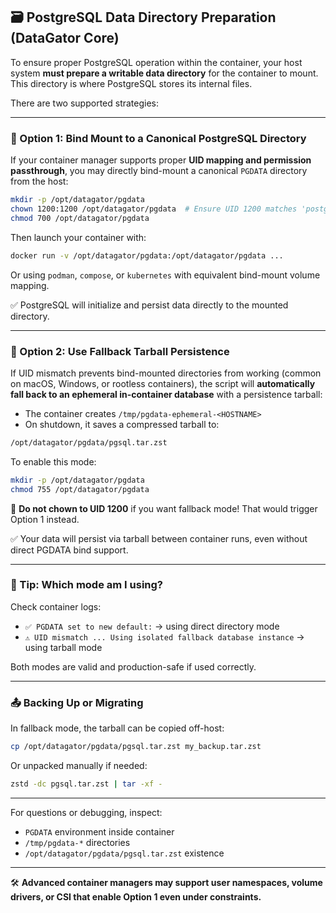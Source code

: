 ## 🗃️ PostgreSQL Data Directory Preparation (DataGator Core)

To ensure proper PostgreSQL operation within the container, your host system **must prepare a writable data directory** for the container to mount. This directory is where PostgreSQL stores its internal files.

There are two supported strategies:

---

### 🔧 Option 1: Bind Mount to a Canonical PostgreSQL Directory

If your container manager supports proper **UID mapping and permission passthrough**, you may directly bind-mount a canonical `PGDATA` directory from the host:

```bash
mkdir -p /opt/datagator/pgdata
chown 1200:1200 /opt/datagator/pgdata  # Ensure UID 1200 matches 'postgres' inside the container
chmod 700 /opt/datagator/pgdata
```

Then launch your container with:

```bash
docker run -v /opt/datagator/pgdata:/opt/datagator/pgdata ...
```

Or using `podman`, `compose`, or `kubernetes` with equivalent bind-mount volume mapping.

✅ PostgreSQL will initialize and persist data directly to the mounted directory.

---

### 🧳 Option 2: Use Fallback Tarball Persistence

If UID mismatch prevents bind-mounted directories from working (common on macOS, Windows, or rootless containers), the script will **automatically fall back to an ephemeral in-container database** with a persistence tarball:

- The container creates `/tmp/pgdata-ephemeral-<HOSTNAME>`
- On shutdown, it saves a compressed tarball to:

```bash
/opt/datagator/pgdata/pgsql.tar.zst
```

To enable this mode:

```bash
mkdir -p /opt/datagator/pgdata
chmod 755 /opt/datagator/pgdata
```

🚨 **Do not chown to UID 1200** if you want fallback mode! That would trigger Option 1 instead.

✅ Your data will persist via tarball between container runs, even without direct PGDATA bind support.

---

### 🧠 Tip: Which mode am I using?

Check container logs:

- `✅ PGDATA set to new default:` → using direct directory mode
- `⚠️ UID mismatch ... Using isolated fallback database instance` → using tarball mode

Both modes are valid and production-safe if used correctly.

---

### 📤 Backing Up or Migrating

In fallback mode, the tarball can be copied off-host:

```bash
cp /opt/datagator/pgdata/pgsql.tar.zst my_backup.tar.zst
```

Or unpacked manually if needed:

```bash
zstd -dc pgsql.tar.zst | tar -xf -
```

---

For questions or debugging, inspect:

- `PGDATA` environment inside container
- `/tmp/pgdata-*` directories
- `/opt/datagator/pgdata/pgsql.tar.zst` existence

---

🛠️ **Advanced container managers may support user namespaces, volume drivers, or CSI that enable Option 1 even under constraints.**

